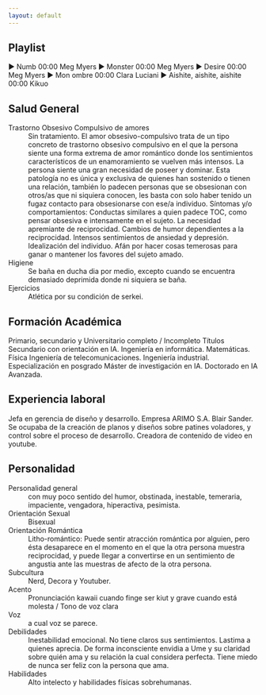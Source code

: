 ```yaml
---
layout: default
---
```

## Playlist
► Numb  			00:00
Meg Myers
► Monster  			00:00
Meg Myers
► Desire 			00:00
Meg Myers
► Mon ombre			00:00
Clara Luciani
► Aishite, aishite, aishite	00:00
Kikuo

## Salud General
<dt>Trastorno Obsesivo Compulsivo de amores</dt> <dd>Sin tratamiento.
El amor obsesivo-compulsivo trata de un tipo concreto de trastorno obsesivo compulsivo en el que la persona siente una forma extrema de amor romántico donde los sentimientos característicos de un enamoramiento se vuelven más intensos. La persona siente una gran necesidad de poseer y dominar.
Esta patología no es única y exclusiva de quienes han sostenido o tienen una relación, también lo padecen personas que se obsesionan con otros/as que ni siquiera conocen, les basta con solo haber tenido un fugaz contacto para obsesionarse con ese/a individuo.
Síntomas y/o comportamientos:
Conductas similares a quien padece TOC, como pensar obsesiva e intensamente en el sujeto.
La necesidad apremiante de reciprocidad.
Cambios de humor dependientes a la reciprocidad.
Intensos sentimientos de ansiedad y depresión.
Idealización del individuo.
Afán por hacer cosas temerosas para ganar o mantener los favores del sujeto amado. </dd>
<dt>Higiene</dt> <dd>Se baña en ducha dia por medio, excepto cuando se encuentra demasiado deprimida donde ni siquiera se baña. </dd>
<dt>Ejercicios</dt> <dd>Atlética por su condición de serkei.  </dd>


## Formación Académica
Primario, secundario y Universitario completo / Incompleto
Títulos
Secundario con orientación en IA.
Ingeniería en informática.
Matemáticas.
Física 
Ingeniería de telecomunicaciones.
Ingeniería industrial. 
Especialización en posgrado 
Máster de investigación en IA. 
Doctorado en IA Avanzada.

## Experiencia laboral
Jefa en gerencia de diseño y desarrollo. Empresa ARIMO S.A. Blair Sander. Se ocupaba de la creación de planos y diseños sobre patines voladores, y control sobre el proceso de desarrollo. 
Creadora de contenido de video en youtube.

## Personalidad
<dt>Personalidad general</dt> <dd>con muy poco sentido del humor, obstinada, inestable, temeraria, impaciente, vengadora, hiperactiva, pesimista.</dd>
<dt>Orientación Sexual</dt> <dd>Bisexual</dd>
<dt>Orientación Romántica</dt> <dd>  
Litho-romántico: Puede sentir atracción romántica por alguien, pero ésta desaparece en el momento en el que la otra persona muestra reciprocidad, y puede llegar a convertirse en un sentimiento de angustia ante las muestras de afecto de la otra persona.</dd>
<dt>Subcultura</dt> <dd>Nerd, Decora y Youtuber.</dd>
<dt>Acento</dt> <dd>Pronunciación kawaii cuando finge ser kiut y grave cuando está molesta / Tono de voz clara </dd>
<dt>Voz</dt> <dd>a cual voz se parece.</dd>
<dt>Debilidades</dt> <dd>Inestabilidad emocional. No tiene claros sus sentimientos. Lastima a quienes aprecia. De forma inconsciente envidia a Ume y su claridad sobre quién ama y su relación la cual considera perfecta. Tiene miedo de nunca ser feliz con la persona que ama.</dd>
<dt>Habilidades</dt><dd> Alto intelecto y habilidades físicas sobrehumanas. </dd>
